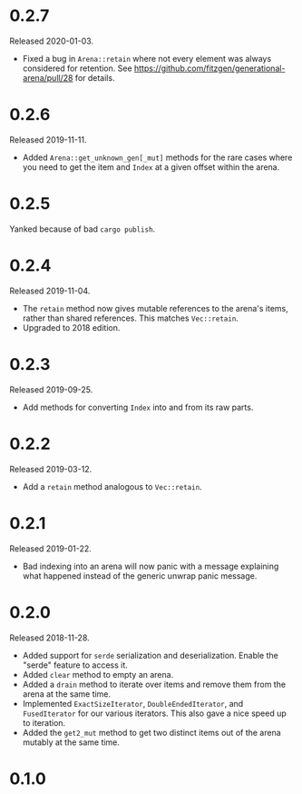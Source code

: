 # 0.2.7

Released 2020-01-03.

* Fixed a bug in `Arena::retain` where not every element was always considered
  for retention. See https://github.com/fitzgen/generational-arena/pull/28 for
  details.

# 0.2.6

Released 2019-11-11.

* Added `Arena::get_unknown_gen[_mut]` methods for the rare cases where you need
  to get the item and `Index` at a given offset within the arena.

# 0.2.5

Yanked because of bad `cargo publish`.

# 0.2.4

Released 2019-11-04.

* The `retain` method now gives mutable references to the arena's items, rather
  than shared references. This matches `Vec::retain`.
* Upgraded to 2018 edition.

# 0.2.3

Released 2019-09-25.

* Add methods for converting `Index` into and from its raw parts.

# 0.2.2

Released 2019-03-12.

* Add a `retain` method analogous to `Vec::retain`.

# 0.2.1

Released 2019-01-22.

* Bad indexing into an arena will now panic with a message explaining what
  happened instead of the generic unwrap panic message.

# 0.2.0

Released 2018-11-28.

* Added support for `serde` serialization and deserialization. Enable the
  "serde" feature to access it.
* Added `clear` method to empty an arena.
* Added a `drain` method to iterate over items and remove them from the arena at
  the same time.
* Implemented `ExactSizeIterator`, `DoubleEndedIterator`, and `FusedIterator`
  for our various iterators. This also gave a nice speed up to iteration.
* Added the `get2_mut` method to get two distinct items out of the arena mutably
  at the same time.

# 0.1.0
